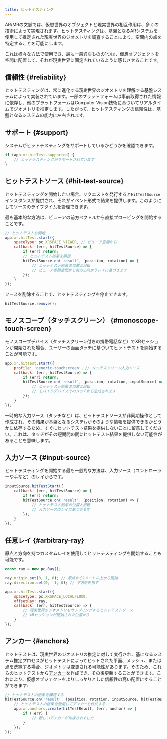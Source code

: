 ```yaml
---
title: ヒットテスティング
---
```


AR/MRの文脈では、仮想世界のオブジェクトと現実世界の相互作用は、多くの技術によって実現されます。ヒットテスティングは、基盤となるARシステムを使用して推定された現実世界のジオメトリを調査することにより、空間内の点を特定することを可能にします。

これは様々な方法で使用でき、最も一般的なものの1つは、仮想オブジェクトを空間に配置して、それが現実世界に固定されているように感じさせることです。

## 信頼性 {#reliability}

ヒットテスティングは、常に進化する現実世界のジオメトリを理解する基盤システムによって実装されています。一部のプラットフォームは事前取得された情報に依存し、他のプラットフォームはComputer Vision技術に基づいてリアルタイムでジオメトリを推定します。したがって、ヒットテスティングの信頼性は、基盤となるシステムの能力に左右されます。

## サポート {#support}

システムがヒットテスティングをサポートしているかどうかを確認できます。

```javascript
if (app.xr.hitTest.supported) {
    // ヒットテスティングがサポートされています
}
```

## ヒットテストソース {#hit-test-source}

ヒットテスティングを開始したい場合、リクエストを発行すると`HitTestSource`インスタンスが提供され、それがイベント形式で結果を提供します。このようにしてソースのライフタイムを管理できます。

最も基本的な方法は、ビューアの前方ベクトルから直接プロービングを開始することです。

```javascript
// ヒットテストを開始
app.xr.hitTest.start({
    spaceType: pc.XRSPACE_VIEWER, // ビューア空間から
    callback: (err, hitTestSource) => {
        if (err) return;
        // ヒットテスト結果を購読
        hitTestSource.on('result', (position, rotation) => {
            // ヒットテスト結果の位置と回転
            // ビューア参照空間から前方に向かうレイに基づきます
        });
    }
});
```

ソースを削除することで、ヒットテスティングを停止できます。

```javascript
hitTestSource.remove();
```

## モノスコープ（タッチスクリーン） {#monoscope-touch-screen}

モノスコープデバイス（タッチスクリーン付きの携帯電話など）でXRセッションが開始された場合、ユーザーの画面タッチに基づいてヒットテストを開始することが可能です。

```javascript
app.xr.hitTest.start({
    profile: 'generic-touchscreen', // タッチスクリーン入力ソース
    callback: (err, hitTestSource) => {
        if (err) return;
        hitTestSource.on('result', (position, rotation, inputSource) => {
            // ヒットテスト結果の位置と回転
            // モバイルデバイスでのタッチから生成されます
        });
    }
});
```

一時的な入力ソース（タッチなど）は、ヒットテストソースが非同期操作として作成され、その結果が基盤となるシステムがそのような情報を提供できるかどうかに依存するため、すぐにヒットテスト結果を提供しないことに留意してください。これは、タッチがその短期間の間にヒットテスト結果を提供しない可能性があることを意味します。

## 入力ソース {#input-source}

ヒットテスティングを開始する最も一般的な方法は、入力ソース（コントローラーや手など）のレイからです。

```javascript
inputSource.hitTestStart({
    callback: (err, hitTestSource) => {
        if (err) return;
        hitTestSource.on('result', (position, rotation) => {
            // ヒットテスト結果の位置と回転
            // 入力ソースのレイに基づきます
        });
    }
});
```

## 任意レイ {#arbitrary-ray}

原点と方向を持つカスタムレイを使用してヒットテスティングを開始することも可能です。

```javascript
const ray = new pc.Ray();

ray.origin.set(0, 1, 0); // 原点から1メートル上から開始
ray.direction.set(0, -1, 0); // 下方向を指す

app.xr.hitTest.start({
    spaceType: pc.XRSPACE_LOCALFLOOR,
    offsetRay: ray,
    callback: (err, hitTestSource) => {
        // 現実世界のジオメトリをサンプリングするヒットテストソース
        // ARセッションが開始された位置から
    }
});
```

## アンカー {#anchors}

ヒットテストは、現実世界のジオメトリの推定に対して実行され、基になるシステム推定プロセスがヒットテストによってヒットされた平面、メッシュ、または点を洗練する場合、ジオメトリは変更される可能性があります。そのため、これらのヒットテストから[アンカー][1]を作成でき、その後更新することができます。これにより、仮想オブジェクトをよりしっかりとした信頼性の高い配置にすることができます:

```javascript
// ヒットテストの結果を購読する
hitTestSource.on('result', (position, rotation, inputSource, hitTestResult) => {
    // ヒットテストの結果を使用してアンカーを作成する
    app.xr.anchors.create(hitTestResult, (err, anchor) => {
        if (!err) {
            // 新しいアンカーが作成されました
        }
    });
});
```

[1]: /user-manual/xr/ar/anchors/
